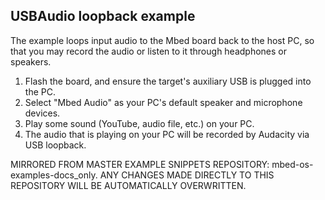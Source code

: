 ## USBAudio loopback example

The example loops input audio to the Mbed board back to the host PC, so that you may record the audio or listen to it through headphones or speakers.

1. Flash the board, and ensure the target's auxiliary USB is plugged into the PC.
2. Select "Mbed Audio" as your PC's default speaker and microphone devices.
3. Play some sound (YouTube, audio file, etc.) on your PC.
4. The audio that is playing on your PC will be recorded by Audacity via USB loopback.

MIRRORED FROM MASTER EXAMPLE SNIPPETS REPOSITORY: mbed-os-examples-docs_only.
ANY CHANGES MADE DIRECTLY TO THIS REPOSITORY WILL BE AUTOMATICALLY OVERWRITTEN.

